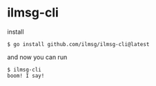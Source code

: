 # ilmsg-cli

install

    $ go install github.com/ilmsg/ilmsg-cli@latest

and now you can run

    $ ilmsg-cli
    boom! I say!

